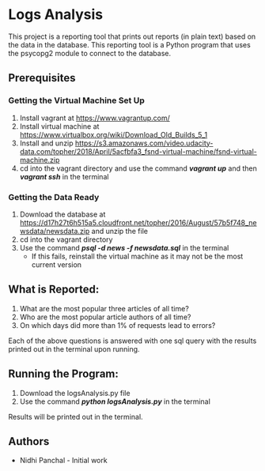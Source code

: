 # Logs Analysis

This project is a reporting tool that prints out reports (in plain text) based on the data in the database.
This reporting tool is a Python program that uses the psycopg2 module to connect to the database.

## Prerequisites

### Getting the Virtual Machine Set Up
1. Install vagrant at https://www.vagrantup.com/
2. Install virtual machine at https://www.virtualbox.org/wiki/Download_Old_Builds_5_1
3. Install and unzip https://s3.amazonaws.com/video.udacity-data.com/topher/2018/April/5acfbfa3_fsnd-virtual-machine/fsnd-virtual-machine.zip
4. cd into the vagrant directory and use the command __*vagrant up*__ and then __*vagrant ssh*__ in the terminal

### Getting the Data Ready
1. Download the database at https://d17h27t6h515a5.cloudfront.net/topher/2016/August/57b5f748_newsdata/newsdata.zip and unzip the file
2. cd into the vagrant directory
3. Use the command __*psql -d news -f newsdata.sql*__ in the terminal
   * If this fails, reinstall the virtual machine as it may not be the most current version


## What is Reported:
1. What are the most popular three articles of all time?
2. Who are the most popular article authors of all time?
3. On which days did more than 1% of requests lead to errors?

Each of the above questions is answered with one sql query with the results printed out in the terminal upon running.

## Running the Program:
1. Download the logsAnalysis.py file
2. Use the command __*python logsAnalysis.py*__ in the terminal

Results will be printed out in the terminal.

## Authors

* Nidhi Panchal - Initial work